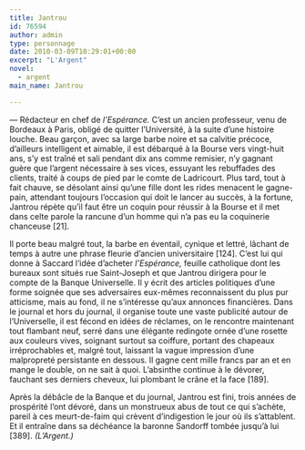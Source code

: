 ```yaml
---
title: Jantrou
id: 76594
author: admin
type: personnage
date: 2010-03-09T10:29:01+00:00
excerpt: "L'Argent"
novel:
  - argent
main_name: Jantrou

---
```

— Rédacteur en chef de _l&rsquo;Espérance._ C&rsquo;est un ancien professeur, venu de Bordeaux à Paris, obligé de quitter l&rsquo;Université, à la suite d&rsquo;une histoire louche. Beau garçon, avec sa large barbe noire et sa calvitie précoce, d&rsquo;ailleurs intelligent et aimable, il est débarqué à la Bourse vers vingt-huit ans, s&rsquo;y est traîné et sali pendant dix ans comme remisier, n&rsquo;y gagnant guère que l&rsquo;argent nécessaire à ses vices, essuyant les rebuffades des clients, traité à coups de pied par le comte de Ladricourt. Plus tard, tout à fait chauve, se désolant ainsi qu&rsquo;une fille dont les rides menacent le gagne-pain, attendant toujours l&rsquo;occasion qui doit le lancer au succès, à la fortune, Jantrou répète qu&rsquo;il faut être un coquin pour réussir à la Bourse et il met dans celte parole la rancune d&rsquo;un homme qui n&rsquo;a pas eu la coquinerie chanceuse [21].

Il porte beau malgré tout, la barbe en éventail, cynique et lettré, lâchant de temps à autre une phrase fleurie d&rsquo;ancien universitaire [124]. C&rsquo;est lui qui donne à Saccard l&rsquo;idée d&rsquo;acheter _l&rsquo;Espérance,_ feuille catholique dont les bureaux sont situés rue Saint-Joseph et que Jantrou dirigera pour le compte de la Banque Universelle. Il y écrit des articles politiques d&rsquo;une forme soignée que ses adversaires eux-mêmes reconnaissent du plus pur atticisme, mais au fond, il ne s&rsquo;intéresse qu&rsquo;aux annonces financières. Dans le journal et hors du journal, il organise toute une vaste publicité autour de l&rsquo;Universelle, il est fécond en idées de réclames, on le rencontre maintenant tout flambant neuf, serré dans une élégante redingote ornée d&rsquo;une rosette aux couleurs vives, soignant surtout sa coiffure, portant des chapeaux irréprochables et, malgré tout, laissant la vague impression d&rsquo;une malpropreté persistante en dessous. Il gagne cent mille francs par an et en mange le double, on ne sait à quoi. L&rsquo;absinthe continue à le dévorer, fauchant ses derniers cheveux, lui plombant le crâne et la face [189].

Après la débâcle de la Banque et du journal, Jantrou est fini, trois années de prospérité l&rsquo;ont dévoré, dans un monstrueux abus de tout ce qui s&rsquo;achète, pareil à ces meurt-de-faim qui crèvent d&rsquo;indigestion le jour où ils s&rsquo;attablent. Et il entraîne dans sa déchéance la baronne Sandorff tombée jusqu&rsquo;à lui [389]. _(L&rsquo;Argent.)_